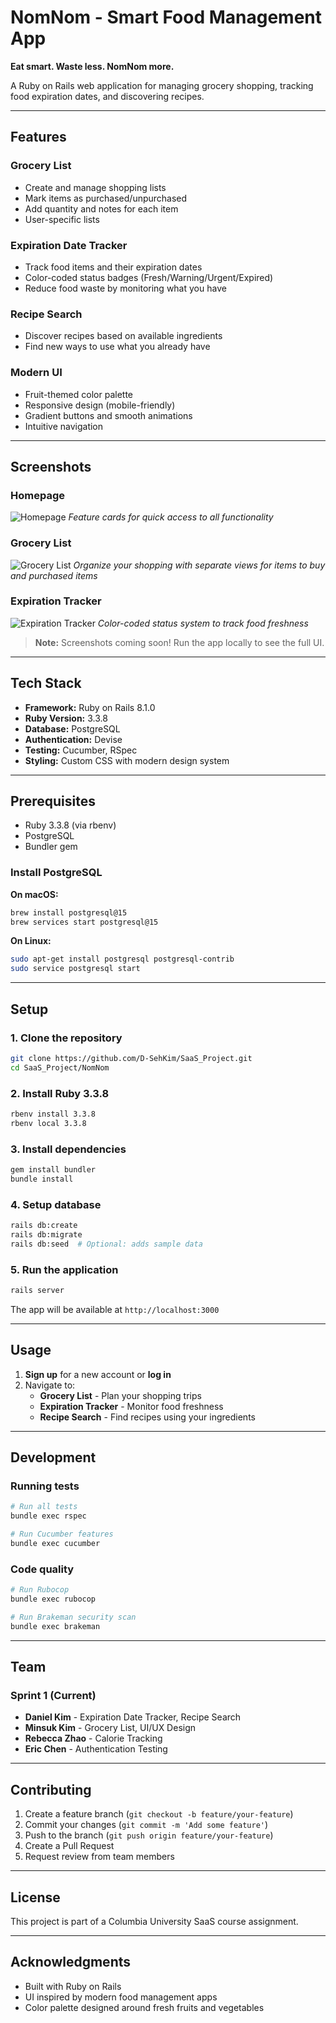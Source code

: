 # NomNom - Smart Food Management App

**Eat smart. Waste less. NomNom more.**

A Ruby on Rails web application for managing grocery shopping, tracking food expiration dates, and discovering recipes.

---

## Features

### Grocery List
- Create and manage shopping lists
- Mark items as purchased/unpurchased
- Add quantity and notes for each item
- User-specific lists

### Expiration Date Tracker
- Track food items and their expiration dates
- Color-coded status badges (Fresh/Warning/Urgent/Expired)
- Reduce food waste by monitoring what you have

### Recipe Search
- Discover recipes based on available ingredients
- Find new ways to use what you already have

### Modern UI
- Fruit-themed color palette
- Responsive design (mobile-friendly)
- Gradient buttons and smooth animations
- Intuitive navigation

---

## Screenshots

### Homepage
![Homepage](public/screenshots/homepage.png)
*Feature cards for quick access to all functionality*

### Grocery List
![Grocery List](public/screenshots/grocery-list.png)
*Organize your shopping with separate views for items to buy and purchased items*

### Expiration Tracker
![Expiration Tracker](public/screenshots/expiration-tracker.png)
*Color-coded status system to track food freshness*

> **Note:** Screenshots coming soon! Run the app locally to see the full UI.

---

## Tech Stack

- **Framework:** Ruby on Rails 8.1.0
- **Ruby Version:** 3.3.8
- **Database:** PostgreSQL
- **Authentication:** Devise
- **Testing:** Cucumber, RSpec
- **Styling:** Custom CSS with modern design system

---

## Prerequisites

- Ruby 3.3.8 (via rbenv)
- PostgreSQL
- Bundler gem

### Install PostgreSQL

**On macOS:**
```bash
brew install postgresql@15
brew services start postgresql@15
```

**On Linux:**
```bash
sudo apt-get install postgresql postgresql-contrib
sudo service postgresql start
```

---

## Setup

### 1. Clone the repository
```bash
git clone https://github.com/D-SehKim/SaaS_Project.git
cd SaaS_Project/NomNom
```

### 2. Install Ruby 3.3.8
```bash
rbenv install 3.3.8
rbenv local 3.3.8
```

### 3. Install dependencies
```bash
gem install bundler
bundle install
```

### 4. Setup database
```bash
rails db:create
rails db:migrate
rails db:seed  # Optional: adds sample data
```

### 5. Run the application
```bash
rails server
```

The app will be available at `http://localhost:3000`

---

## Usage

1. **Sign up** for a new account or **log in**
2. Navigate to:
   - **Grocery List** - Plan your shopping trips
   - **Expiration Tracker** - Monitor food freshness
   - **Recipe Search** - Find recipes using your ingredients

---

## Development

### Running tests
```bash
# Run all tests
bundle exec rspec

# Run Cucumber features
bundle exec cucumber
```

### Code quality
```bash
# Run Rubocop
bundle exec rubocop

# Run Brakeman security scan
bundle exec brakeman
```

---

## Team

### Sprint 1 (Current)
- **Daniel Kim** - Expiration Date Tracker, Recipe Search
- **Minsuk Kim** - Grocery List, UI/UX Design
- **Rebecca Zhao** - Calorie Tracking
- **Eric Chen** - Authentication Testing

---

## Contributing

1. Create a feature branch (`git checkout -b feature/your-feature`)
2. Commit your changes (`git commit -m 'Add some feature'`)
3. Push to the branch (`git push origin feature/your-feature`)
4. Create a Pull Request
5. Request review from team members

---

## License

This project is part of a Columbia University SaaS course assignment.

---

## Acknowledgments

- Built with Ruby on Rails
- UI inspired by modern food management apps
- Color palette designed around fresh fruits and vegetables
